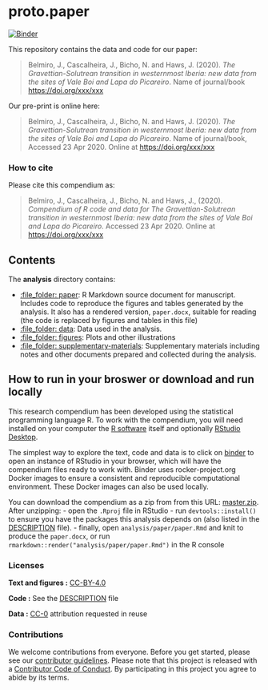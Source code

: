 
<!-- README.md is generated from README.Rmd. Please edit that file -->

# proto.paper

[![Binder](https://mybinder.org/badge_logo.svg)](https://mybinder.org/v2/gh///master?urlpath=rstudio)

This repository contains the data and code for our paper:

> Belmiro, J., Cascalheira, J., Bicho, N. and Haws, J. (2020). *The
> Gravettian-Solutrean transition in westernmost Iberia: new data from
> the sites of Vale Boi and Lapa do Picareiro*. Name of journal/book
> <https://doi.org/xxx/xxx>

Our pre-print is online here:

> Belmiro, J., Cascalheira, J., Bicho, N. and Haws, J. (2020). *The
> Gravettian-Solutrean transition in westernmost Iberia: new data from
> the sites of Vale Boi and Lapa do Picareiro*. Name of journal/book,
> Accessed 23 Apr 2020. Online at <https://doi.org/xxx/xxx>

### How to cite

Please cite this compendium as:

> Belmiro, J., Cascalheira, J., Bicho, N. and Haws, J., (2020).
> *Compendium of R code and data for The Gravettian-Solutrean transition
> in westernmost Iberia: new data from the sites of Vale Boi and Lapa do
> Picareiro*. Accessed 23 Apr 2020. Online at <https://doi.org/xxx/xxx>

## Contents

The **analysis** directory contains:

  - [:file\_folder: paper](/analysis/paper): R Markdown source document
    for manuscript. Includes code to reproduce the figures and tables
    generated by the analysis. It also has a rendered version,
    `paper.docx`, suitable for reading (the code is replaced by figures
    and tables in this file)
  - [:file\_folder: data](/analysis/data): Data used in the analysis.
  - [:file\_folder: figures](/analysis/figures): Plots and other
    illustrations
  - [:file\_folder:
    supplementary-materials](/analysis/supplementary-materials):
    Supplementary materials including notes and other documents prepared
    and collected during the analysis.

## How to run in your broswer or download and run locally

This research compendium has been developed using the statistical
programming language R. To work with the compendium, you will need
installed on your computer the [R
software](https://cloud.r-project.org/) itself and optionally [RStudio
Desktop](https://rstudio.com/products/rstudio/download/).

The simplest way to explore the text, code and data is to click on
[binder](https://mybinder.org/v2/gh///master?urlpath=rstudio) to open an
instance of RStudio in your browser, which will have the compendium
files ready to work with. Binder uses rocker-project.org Docker images
to ensure a consistent and reproducible computational environment. These
Docker images can also be used locally.

You can download the compendium as a zip from from this URL:
[master.zip](/archive/master.zip). After unzipping: - open the `.Rproj`
file in RStudio - run `devtools::install()` to ensure you have the
packages this analysis depends on (also listed in the
[DESCRIPTION](/DESCRIPTION) file). - finally, open
`analysis/paper/paper.Rmd` and knit to produce the `paper.docx`, or run
`rmarkdown::render("analysis/paper/paper.Rmd")` in the R console

### Licenses

**Text and figures :**
[CC-BY-4.0](http://creativecommons.org/licenses/by/4.0/)

**Code :** See the [DESCRIPTION](DESCRIPTION) file

**Data :** [CC-0](http://creativecommons.org/publicdomain/zero/1.0/)
attribution requested in reuse

### Contributions

We welcome contributions from everyone. Before you get started, please
see our [contributor guidelines](CONTRIBUTING.md). Please note that this
project is released with a [Contributor Code of Conduct](CONDUCT.md). By
participating in this project you agree to abide by its terms.
